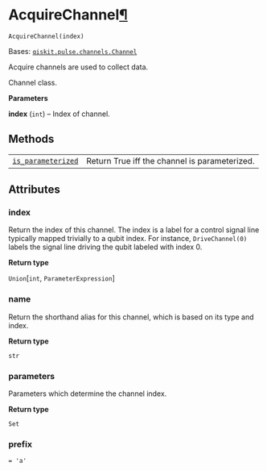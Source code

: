 # AcquireChannel[¶](#acquirechannel "Permalink to this headline")

<span id="undefined" />

`AcquireChannel(index)`

Bases: [`qiskit.pulse.channels.Channel`](pulse#qiskit.pulse.channels.Channel "qiskit.pulse.channels.Channel")

Acquire channels are used to collect data.

Channel class.

**Parameters**

**index** (`int`) – Index of channel.

## Methods

|                                                                                                                                                                                           |                                               |
| ----------------------------------------------------------------------------------------------------------------------------------------------------------------------------------------- | --------------------------------------------- |
| [`is_parameterized`](qiskit.pulse.channels.AcquireChannel.is_parameterized#qiskit.pulse.channels.AcquireChannel.is_parameterized "qiskit.pulse.channels.AcquireChannel.is_parameterized") | Return True iff the channel is parameterized. |

## Attributes

<span id="undefined" />

### index

Return the index of this channel. The index is a label for a control signal line typically mapped trivially to a qubit index. For instance, `DriveChannel(0)` labels the signal line driving the qubit labeled with index 0.

**Return type**

`Union`\[`int`, `ParameterExpression`]

<span id="undefined" />

### name

Return the shorthand alias for this channel, which is based on its type and index.

**Return type**

`str`

<span id="undefined" />

### parameters

Parameters which determine the channel index.

**Return type**

`Set`

<span id="undefined" />

### prefix

`= 'a'`
